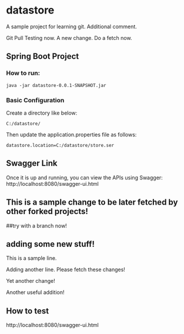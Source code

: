 # datastore
A sample project for learning git.
Additional comment.

Git Pull Testing now.
A new change. Do a fetch now.
## Spring Boot Project

### How to run:
```
java -jar datastore-0.0.1-SNAPSHOT.jar
```

### Basic Configuration
Create a directory like below:
```
C:/datastore/
```
Then update the application.properties file as follows:
```
datastore.location=C:/datastore/store.ser
```

## Swagger Link

Once it is up and running, you can view the APIs using Swagger:
http://localhost:8080/swagger-ui.html


## This is a sample change to be later fetched by other forked projects!

##try with a branch now!
## adding some new stuff!

This is a sample line.

Adding another line. Please fetch these changes!

Yet another change!

Another useful addition!

## How to test
http://localhost:8080/swagger-ui.html
